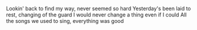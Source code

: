 Lookin' back to find my way, never seemed so hard
Yesterday's been laid to rest, changing of the guard
I would never change a thing even if I could
All the songs we used to sing, everything was good
